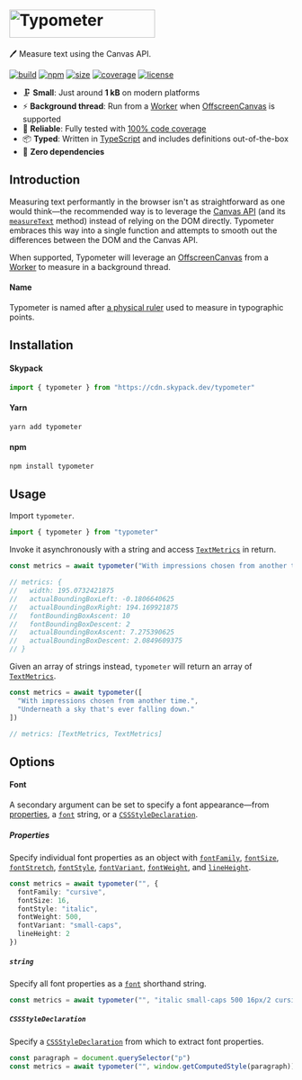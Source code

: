 # <img src="https://raw.githubusercontent.com/marcbouchenoire/typometer/main/.github/logo.svg" width="259" height="50" alt="Typometer" />

🖊️ Measure text using the Canvas API.

[![build](https://img.shields.io/github/workflow/status/marcbouchenoire/typometer/CI?color=%230af)](https://github.com/marcbouchenoire/typometer/actions/workflows/ci.yml)
[![npm](https://img.shields.io/npm/v/typometer?color=%230af)](https://www.npmjs.com/package/typometer)
[![size](https://img.shields.io/bundlephobia/minzip/typometer?label=size&color=%230af)](https://bundlephobia.com/package/typometer)
[![coverage](https://img.shields.io/codecov/c/github/marcbouchenoire/typometer?color=%230af)](https://codecov.io/gh/marcbouchenoire/typometer)
[![license](https://img.shields.io/github/license/marcbouchenoire/typometer?color=%230af)](https://github.com/marcbouchenoire/typometer/blob/main/LICENSE)

- 🗜️ **Small**: Just around **1 kB** on modern platforms
- ⚡️ **Background thread**: Run from a [Worker](https://developer.mozilla.org/en-US/docs/Web/API/Worker/Worker) when [OffscreenCanvas](https://developer.mozilla.org/en-US/docs/Web/API/OffscreenCanvas) is supported
- 🧪 **Reliable**: Fully tested with [100% code coverage](https://codecov.io/gh/marcbouchenoire/typometer)
- 📦 **Typed**: Written in [TypeScript](https://www.typescriptlang.org/) and includes definitions out-of-the-box
- 💨 **Zero dependencies**

## Introduction

Measuring text performantly in the browser isn't as straightforward as one would think—the recommended way is to leverage the [Canvas API](https://developer.mozilla.org/en-US/docs/Web/API/Canvas_API) (and its [`measureText`](https://developer.mozilla.org/en-US/docs/Web/API/CanvasRenderingContext2D/measureText) method) instead of relying on the DOM directly. Typometer embraces this way into a single function and attempts to smooth out the differences between the DOM and the Canvas API.

When supported, Typometer will leverage an [OffscreenCanvas](https://developer.mozilla.org/en-US/docs/Web/API/OffscreenCanvas) from a [Worker](https://developer.mozilla.org/en-US/docs/Web/API/Worker/Worker) to measure in a background thread.

#### Name

Typometer is named after [a physical ruler](https://en.wikipedia.org/wiki/Typometer) used to measure in typographic points.

## Installation

#### Skypack

```javascript
import { typometer } from "https://cdn.skypack.dev/typometer"
```

#### Yarn

```bash
yarn add typometer
```

#### npm

```bash
npm install typometer
```

## Usage

Import `typometer`.

```typescript
import { typometer } from "typometer"
```

Invoke it asynchronously with a string and access [`TextMetrics`](https://developer.mozilla.org/en-US/docs/Web/API/TextMetrics) in return.

```typescript
const metrics = await typometer("With impressions chosen from another time.")

// metrics: {
//   width: 195.0732421875
//   actualBoundingBoxLeft: -0.1806640625
//   actualBoundingBoxRight: 194.169921875
//   fontBoundingBoxAscent: 10
//   fontBoundingBoxDescent: 2
//   actualBoundingBoxAscent: 7.275390625
//   actualBoundingBoxDescent: 2.0849609375
// }
```

Given an array of strings instead, `typometer` will return an array of [`TextMetrics`](https://developer.mozilla.org/en-US/docs/Web/API/TextMetrics).

```typescript
const metrics = await typometer([
  "With impressions chosen from another time.",
  "Underneath a sky that's ever falling down."
])

// metrics: [TextMetrics, TextMetrics]
```

## Options

#### Font

A secondary argument can be set to specify a font appearance—from [properties](#properties), a [`font`](#string) string, or a [`CSSStyleDeclaration`](#CSSStyleDeclaration).

##### Properties

Specify individual font properties as an object with [`fontFamily`](https://developer.mozilla.org/en-US/docs/Web/CSS/font-family), [`fontSize`](https://developer.mozilla.org/en-US/docs/Web/CSS/font-size), [`fontStretch`](https://developer.mozilla.org/en-US/docs/Web/CSS/font-stretch), [`fontStyle`](https://developer.mozilla.org/en-US/docs/Web/CSS/font-style), [`fontVariant`](https://developer.mozilla.org/en-US/docs/Web/CSS/font-variant), [`fontWeight`](https://developer.mozilla.org/en-US/docs/Web/CSS/font-weight), and [`lineHeight`](https://developer.mozilla.org/en-US/docs/Web/CSS/line-height).

```typescript
const metrics = await typometer("", {
  fontFamily: "cursive",
  fontSize: 16,
  fontStyle: "italic",
  fontWeight: 500,
  fontVariant: "small-caps",
  lineHeight: 2
})
```

##### `string`

Specify all font properties as a [`font`](https://developer.mozilla.org/en-US/docs/Web/CSS/font) shorthand string.

```typescript
const metrics = await typometer("", "italic small-caps 500 16px/2 cursive")
```

##### `CSSStyleDeclaration`

Specify a [`CSSStyleDeclaration`](https://developer.mozilla.org/en-US/docs/Web/API/CSSStyleDeclaration) from which to extract font properties.

```typescript
const paragraph = document.querySelector("p")
const metrics = await typometer("", window.getComputedStyle(paragraph))
```
